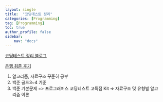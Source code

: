 ```yaml
---
layout: single
title:  "코딩테스트 정리"
categories: [Programming]
tag: [Programming]
toc: true
author_profile: false
sidebar:
    nav: "docs"
---
```


[코딩테스트 정리 블로그](https://skmouse.tistory.com/entry/%EC%BD%94%EB%94%A9%ED%85%8C%EC%8A%A4%ED%8A%B8-%EA%B3%B5%EB%B6%80%EB%B0%A9%EB%B2%95)

[은행 취준 후기](https://m.blog.naver.com/hongmi117/223152374047)

1. 알고리즘, 자료구조 꾸준히 공부
2. 백준 골드3~4 기준
3. 백준 기본문제 => 프로그래머스 코딩테스트 고득점 Kit => 자료구조 및 유형별 알고리즘 이론